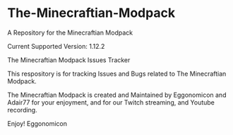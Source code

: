 # The-Minecraftian-Modpack
A Repository for the Minecraftian Modpack

Current Supported Version: 1.12.2

The Minecraftian Modpack Issues Tracker

This respository is for tracking Issues and Bugs related to The Minecraftian Modpack.

The Minecraftian Modpack is created and Maintained by Eggonomicon and Adair77 for your enjoyment, and for our Twitch streaming, and Youtube recording.

Enjoy! Eggonomicon
